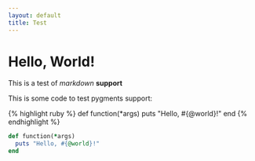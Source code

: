 ```yaml
---
layout: default
title: Test
---
```


Hello, World!
====

This is a test of _markdown_ **support**

This is some code to test pygments support:

{% highlight ruby %}
def function(*args)
  puts "Hello, #{@world}!"
end
{% endhighlight %}


```ruby
def function(*args)
  puts "Hello, #{@world}!"
end
```
